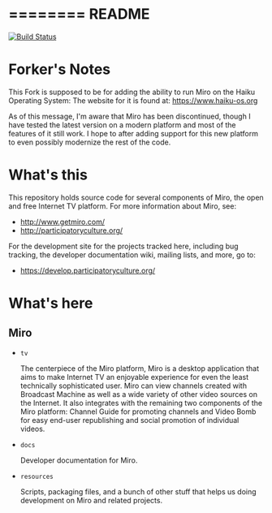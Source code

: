 ========
 README
========

[![Build Status](https://travis-ci.org/CodeforEvolution/miro.svg?branch=master)](https://travis-ci.org/COdeforEvolution/Miro)

 Forker's Notes
================

This Fork is supposed to be for adding the ability to run Miro on the Haiku Operating System:
The website for it is found at: https://www.haiku-os.org


As of this message, I'm aware that Miro has been discontinued, though I have tested the latest version on a modern platform and
most of the features of it still work. I hope to after adding support for this new platform to even possibly modernize the rest of the code.


 What's this
=============

This repository holds source code for several components of Miro, the
open and free Internet TV platform.  For more information about Miro,
see:

* http://www.getmiro.com/
* http://participatoryculture.org/

For the development site for the projects tracked here, including bug
tracking, the developer documentation wiki, mailing lists, and more,
go to:

* https://develop.participatoryculture.org/


What's here
===========

Miro
----

* ``tv``

  The centerpiece of the Miro platform, Miro is a desktop application
  that aims to make Internet TV an enjoyable experience for even the
  least technically sophisticated user.  Miro can view channels
  created with Broadcast Machine as well as a wide variety of other
  video sources on the Internet.  It also integrates with the remaining
  two components of the Miro platform: Channel Guide for promoting
  channels and Video Bomb for easy end-user republishing and social
  promotion of individual videos.

* ``docs``

  Developer documentation for Miro.

* ``resources``

  Scripts, packaging files, and a bunch of other stuff that helps
  us doing development on Miro and related projects.
